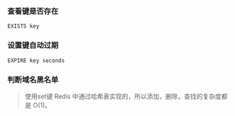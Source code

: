 ### 查看键是否存在

```
EXISTS key
```

### 设置键自动过期

```
EXPIRE key seconds
```

### 判断域名黑名单

> 使用set键 Redis 中通过哈希表实现的，所以添加，删除，查找的复杂度都是 O(1)。

[具体redis命令使用]: https://www.runoob.com/redis/redis-commands.html

